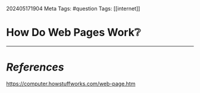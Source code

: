 202405171904
Meta Tags: #question 
Tags: [[internet]]

# How Do Web Pages Work❔






---
# *References*
https://computer.howstuffworks.com/web-page.htm